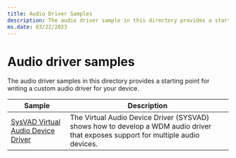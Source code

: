 ```yaml
---
title: Audio Driver Samples
description: The audio driver sample in this directory provides a starting point for writing a custom audio driver for your device.
ms.date: 03/22/2023
---
```


# Audio driver samples

The audio driver samples in this directory provides a starting point for writing a custom audio driver for your device.

| Sample | Description |
| --- | --- |
| [SysVAD Virtual Audio Device Driver](/samples/microsoft/windows-driver-samples/sysvad-virtual-audio-device-driver-sample/) | The Virtual Audio Device Driver (SYSVAD) shows how to develop a WDM audio driver that exposes support for multiple audio devices. |
